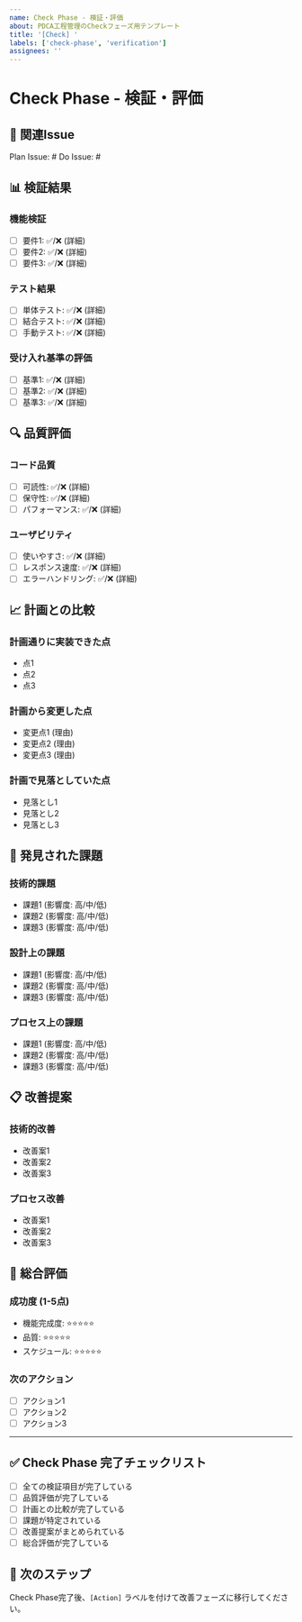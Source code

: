 ```yaml
---
name: Check Phase - 検証・評価
about: PDCA工程管理のCheckフェーズ用テンプレート
title: '[Check] '
labels: ['check-phase', 'verification']
assignees: ''
---
```


# Check Phase - 検証・評価

## 🔗 関連Issue
<!-- 対応するPlan PhaseとDo PhaseのIssue番号を記述 -->
Plan Issue: #
Do Issue: #

## 📊 検証結果

### 機能検証
- [ ] 要件1: ✅/❌ (詳細)
- [ ] 要件2: ✅/❌ (詳細)
- [ ] 要件3: ✅/❌ (詳細)

### テスト結果
- [ ] 単体テスト: ✅/❌ (詳細)
- [ ] 結合テスト: ✅/❌ (詳細)
- [ ] 手動テスト: ✅/❌ (詳細)

### 受け入れ基準の評価
- [ ] 基準1: ✅/❌ (詳細)
- [ ] 基準2: ✅/❌ (詳細)
- [ ] 基準3: ✅/❌ (詳細)

## 🔍 品質評価

### コード品質
- [ ] 可読性: ✅/❌ (詳細)
- [ ] 保守性: ✅/❌ (詳細)
- [ ] パフォーマンス: ✅/❌ (詳細)

### ユーザビリティ
- [ ] 使いやすさ: ✅/❌ (詳細)
- [ ] レスポンス速度: ✅/❌ (詳細)
- [ ] エラーハンドリング: ✅/❌ (詳細)

## 📈 計画との比較

### 計画通りに実装できた点
- 点1
- 点2
- 点3

### 計画から変更した点
- 変更点1 (理由)
- 変更点2 (理由)
- 変更点3 (理由)

### 計画で見落としていた点
- 見落とし1
- 見落とし2
- 見落とし3

## 🚨 発見された課題

### 技術的課題
- 課題1 (影響度: 高/中/低)
- 課題2 (影響度: 高/中/低)
- 課題3 (影響度: 高/中/低)

### 設計上の課題
- 課題1 (影響度: 高/中/低)
- 課題2 (影響度: 高/中/低)
- 課題3 (影響度: 高/中/低)

### プロセス上の課題
- 課題1 (影響度: 高/中/低)
- 課題2 (影響度: 高/中/低)
- 課題3 (影響度: 高/中/低)

## 📋 改善提案

### 技術的改善
- 改善案1
- 改善案2
- 改善案3

### プロセス改善
- 改善案1
- 改善案2
- 改善案3

## 🎯 総合評価

### 成功度 (1-5点)
- 機能完成度: ⭐⭐⭐⭐⭐
- 品質: ⭐⭐⭐⭐⭐
- スケジュール: ⭐⭐⭐⭐⭐

### 次のアクション
- [ ] アクション1
- [ ] アクション2
- [ ] アクション3

---

## ✅ Check Phase 完了チェックリスト
- [ ] 全ての検証項目が完了している
- [ ] 品質評価が完了している
- [ ] 計画との比較が完了している
- [ ] 課題が特定されている
- [ ] 改善提案がまとめられている
- [ ] 総合評価が完了している

## 🚀 次のステップ
Check Phase完了後、`[Action]` ラベルを付けて改善フェーズに移行してください。

